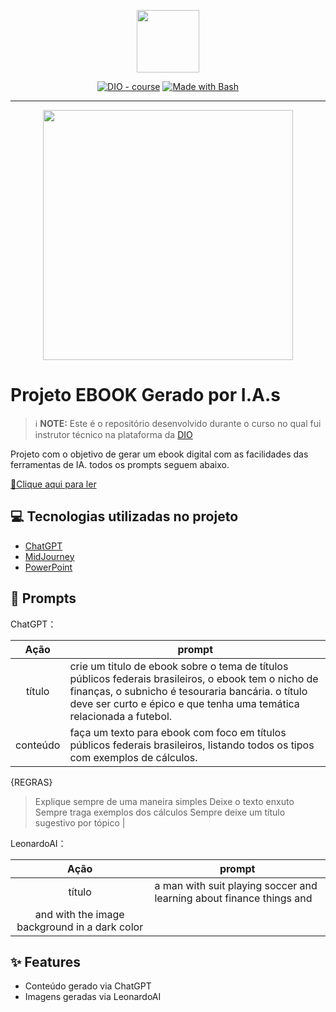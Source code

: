 <p align="center">
    <img width="100" src=".github/assets/banner.png">
</p>


<p align="center">
<a href="https://dio.me/"><img src="https://img.shields.io/badge/DIO-Course-28DA77?logo=youtube" alt="DIO - course"></a>
<a href="https://www.gnu.org/software/bash/" title="Go to Bash homepage"><img src="https://img.shields.io/badge/Prompt-Project-blue?logo=gnu-bash&amp;logoColor=white" alt="Made with Bash"></a></p>

-------


<p align="center">
<img 
    src="./assets/cover.png"
    width="400"  
/>
</p>

# Projeto EBOOK Gerado por I.A.s


 > ℹ️ **NOTE:** Este é o repositório desenvolvido durante o curso no qual fui instrutor técnico na plataforma da [DIO](https://dio.me)

Projeto com o objetivo de gerar um ebook digital com as facilidades das ferramentas de IA. todos os prompts
seguem abaixo.

<a href="[Projeto Ebook TPF.pdf](https://github.com/user-attachments/files/18271069/Projeto.Ebook.TPF.pdf)" title="View PDF now"> 📕Clique aqui para ler</a>

## 💻 Tecnologias utilizadas no projeto

- [ChatGPT](https://chat.openai.com/) 
- [MidJourney](https://app.leonardo.ai/image-generation)
- [PowerPoint](https://www.microsoft.com/en/microsoft-365/powerpoint)

## 🧠 Prompts


ChatGPT：

|   Ação   | prompt                                                                                                                                                                                                                                                                         |
| :------: | ------------------------------------------------------------------------------------------------------------------------------------------------------------------------------------------------------------------------------------------------------------------------------ |
|  título  | crie um titulo de ebook sobre o tema de títulos públicos federais brasileiros, o ebook tem o nicho de finanças, o subnicho é tesouraria bancária. o título deve ser curto e épico e que tenha uma temática relacionada a futebol.                                                      |
| conteúdo | faça um texto para ebook com foco em títulos públicos federais brasileiros, listando todos os tipos com exemplos de cálculos.  

{REGRAS}
>Explique sempre de uma maneira simples
>Deixe o texto enxuto
>Sempre traga exemplos dos cálculos
>Sempre deixe um título sugestivo por tópico |


LeonardoAI：

|  Ação  | prompt                                                                                 |
| :----: | -------------------------------------------------------------------------------------- |
| título | a man with suit playing soccer and learning about finance things and 
and with the image background in a dark color |

## ✨ Features

- Conteúdo gerado via ChatGPT
- Imagens geradas via LeonardoAI
